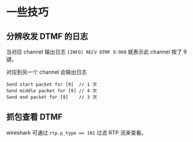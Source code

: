 # 一些技巧

## 分辨收发 DTMF 的日志

当对应 channel 输出日志 `[INFO] RECV DTMF 9:960` 就表示此 channel 按了 9 键。

对应到另一个 channel 会输出日志

```log
Send start packet for [9]  // 1 次
Send middle packet for [9] // 4 次
Send end packet for [9]    // 3 次
```

## 抓包查看 DTMF

wireshark 可通过 `rtp.p_type == 101` 过滤 RTP 流来查看。
